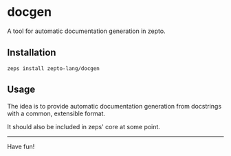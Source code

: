 # docgen

A tool for automatic documentation generation in zepto.

## Installation

```
zeps install zepto-lang/docgen
```

## Usage

The idea is to provide automatic documentation generation
from docstrings with a common, extensible format.

It should also be included in zeps' core at some point.

<hr/>

Have fun!
